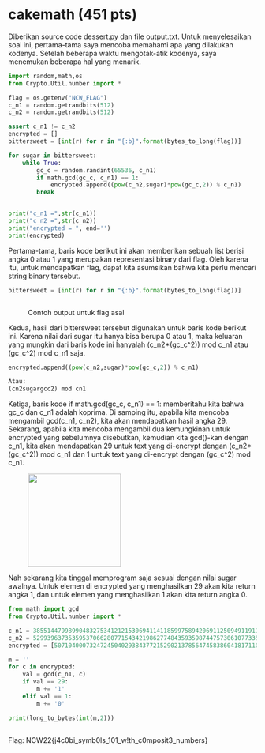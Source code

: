 # cakemath (451 pts)

Diberikan source code dessert.py dan file output.txt. Untuk menyelesaikan soal ini, pertama-tama saya mencoba memahami apa yang dilakukan kodenya. Setelah beberapa waktu mengotak-atik kodenya, saya menemukan beberapa hal yang menarik.

```python
import random,math,os
from Crypto.Util.number import *

flag = os.getenv("NCW_FLAG")
c_n1 = random.getrandbits(512)
c_n2 = random.getrandbits(512)

assert c_n1 != c_n2
encrypted = []
bittersweet = [int(r) for r in "{:b}".format(bytes_to_long(flag))]

for sugar in bittersweet:
    while True:
        gc_c = random.randint(65536, c_n1)
        if math.gcd(gc_c, c_n1) == 1:
            encrypted.append((pow(c_n2,sugar)*pow(gc_c,2)) % c_n1)
        break


print("c_n1 =",str(c_n1))
print("c_n2 =",str(c_n2))
print("encrypted = ", end='')
print(encrypted)
```

Pertama-tama, baris kode berikut ini akan memberikan sebuah list berisi angka 0 atau 1 yang merupakan representasi binary dari flag. Oleh karena itu, untuk mendapatkan flag, dapat kita asumsikan bahwa kita perlu mencari string binary tersebut.

```python
bittersweet = [int(r) for r in "{:b}".format(bytes_to_long(flag))]
```

<figure><img src="https://lh7-us.googleusercontent.com/docsz/AD_4nXfsuD0pLXWZyMOxlqGPRRRU54Do_YBVkXoKPLpYGqijO4lwrajYIB59_Ah1Od8DWwKgzvbtSqmAnc29eDM0cs9_8Y4xxDNQZsg_rAlXpPBAi3AA5ny5zp64is4iW-GLmZ211b8Hc2zzU715WOJqQ1exILGIWJQ34PVwgqmWghg7xW5iwRQT9Pg?key=4MW_RSVrGpPtImkfMQF2Yw" alt=""><figcaption><p>Contoh output untuk flag asal</p></figcaption></figure>

Kedua, hasil dari bittersweet tersebut digunakan untuk baris kode berikut ini. Karena nilai dari sugar itu hanya bisa berupa 0 atau 1, maka keluaran yang mungkin dari baris kode ini hanyalah (c\_n2\*(gc\_c^2)) mod c\_n1 atau (gc\_c^2) mod c\_n1 saja.

```python
encrypted.append((pow(c_n2,sugar)*pow(gc_c,2)) % c_n1)

Atau:
(cn2sugargcc2) mod cn1 
```

Ketiga, baris kode if math.gcd(gc\_c, c\_n1) == 1: memberitahu kita bahwa gc\_c dan c\_n1 adalah koprima. Di samping itu, apabila kita mencoba mengambil gcd(c\_n1, c\_n2), kita akan mendapatkan hasil angka 29. Sekarang, apabila kita mencoba mengambil dua kemungkinan untuk encrypted yang sebelumnya disebutkan, kemudian kita gcd()-kan dengan c\_n1, kita akan mendapatkan 29 untuk text yang di-encrypt dengan (c\_n2\*(gc\_c^2)) mod c\_n1 dan 1 untuk text yang di-encrypt dengan (gc\_c^2) mod c\_n1.

<figure><img src="https://lh7-us.googleusercontent.com/docsz/AD_4nXeGUV67TN7-dFLTC41wD488HfEJJa0UiOQcCbILnR2JGaXdfpVuHJWYgHaEYyRb0B4L8FPwd4nwEkSMMXHD8KMK44yokYvmBCEOm60fXERP6KvcbP6hkBrwi6Cbo2ch_A6O9A0oLYlOWAlWj7HlPX9-CTYOT6Pezc8ZpIDk-d92elgKZp3futE?key=4MW_RSVrGpPtImkfMQF2Yw" alt="" width="188"><figcaption></figcaption></figure>

Nah sekarang kita tinggal memprogram saja sesuai dengan nilai sugar awalnya. Untuk elemen di encrypted yang menghasilkan 29 akan kita return angka 1, dan untuk elemen yang menghasilkan 1 akan kita return angka 0.

```python
from math import gcd
from Crypto.Util.number import *

c_n1 = 3855144799899048327534121215306941141185997589420691125094911911082597963257300429096794014315805279596530735439263764994759442420373314885435640329972555
c_n2 = 5299396373535953706628077154342198627748435935987447573061077335778202151741165833985790411265547771371574434052556785516415658261684773030001154912306733
encrypted = [507104000732472450402938437721529021378564745838604181711052463510983043412099070337891206768987338263502149153936534933899109822282227342709312445026628, ..., ...]

m = ''
for c in encrypted:
    val = gcd(c_n1, c)
    if val == 29:
        m += '1'
    elif val == 1:
        m += '0'

print(long_to_bytes(int(m,2)))
```

<figure><img src="https://lh7-us.googleusercontent.com/docsz/AD_4nXeh2mZ_T6RTiuvICdvrCatphYH_5_YJl_6-HeluMEK6zD3evgzwXlx4aNgTrnFH8bmXNLtPIaVkd6CG4QB-XxX2FkGBrySSYdfmLrrINjuhvAQkHKcBGXbnf1BiceHeF07MmPwVDbm0mF2Pp1PQt1JOtkoupiXFxFxVOnJAONScVAI3YEwTksk?key=4MW_RSVrGpPtImkfMQF2Yw" alt=""><figcaption></figcaption></figure>

Flag: NCW22{j4c0bi\_symb0ls\_101\_w!th\_c0mposit3\_numbers}
